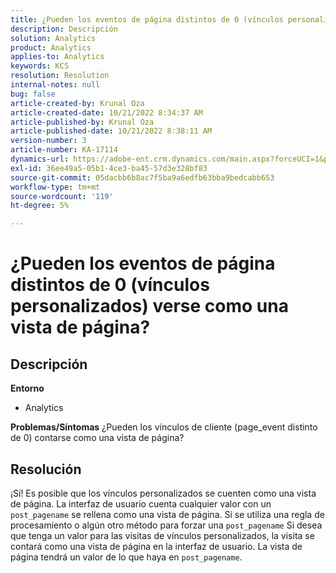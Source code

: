 ```yaml
---
title: ¿Pueden los eventos de página distintos de 0 (vínculos personalizados) verse como una vista de página?
description: Descripción
solution: Analytics
product: Analytics
applies-to: Analytics
keywords: KCS
resolution: Resolution
internal-notes: null
bug: false
article-created-by: Krunal Oza
article-created-date: 10/21/2022 8:34:37 AM
article-published-by: Krunal Oza
article-published-date: 10/21/2022 8:38:11 AM
version-number: 3
article-number: KA-17114
dynamics-url: https://adobe-ent.crm.dynamics.com/main.aspx?forceUCI=1&pagetype=entityrecord&etn=knowledgearticle&id=e0d0b62f-1b51-ed11-bba2-0022480867fb
exl-id: 36ee49a5-05b1-4ce3-ba45-57d3e328bf83
source-git-commit: 05dacbb6b8ac7f5ba9a6edfb63bba9bedcabb653
workflow-type: tm+mt
source-wordcount: '119'
ht-degree: 5%

---
```


# ¿Pueden los eventos de página distintos de 0 (vínculos personalizados) verse como una vista de página?

## Descripción

<b>Entorno</b>
- Analytics



<b>Problemas/Síntomas</b>
¿Pueden los vínculos de cliente (page_event distinto de 0) contarse como una vista de página?


## Resolución


¡Sí! Es posible que los vínculos personalizados se cuenten como una vista de página. La interfaz de usuario cuenta cualquier valor con un `post_pagename` se rellena como una vista de página. Si se utiliza una regla de procesamiento o algún otro método para forzar una `post_pagename` Si desea que tenga un valor para las visitas de vínculos personalizados, la visita se contará como una vista de página en la interfaz de usuario. La vista de página tendrá un valor de lo que haya en `post_pagename`.
